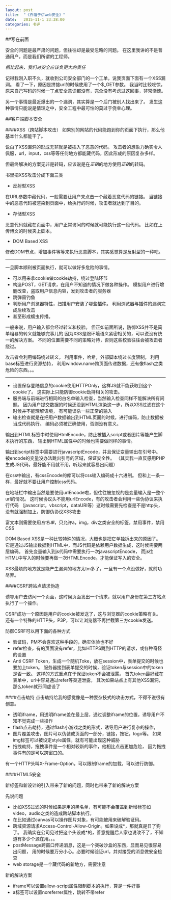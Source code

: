 ```yaml
---
layout: post
title:  "《白帽子讲web安全》"
date:   2015-11-1 23:38:00
categories: 书评
---
```


##写在前面

安全的问题是最严肃的问题，但往往却是最受忽略的问题。
在这里我讲的不是普通用户，而是我们所谓的工程师。

*相比起来，我们对安全应该负更大的责任*

记得我刚入职不久，就收到公司安全部门的一个工单，说我页面下面有一个XSS漏洞。
看了一下，原因是拼接url的时候使用了一个$_GET参数。
我当时比较吃惊，原来自己写码的时候一丁点安全意识都没有，完全没有考虑过这回事，非常惭愧。

另一个事情是最近爆出的一个漏洞，其实算是一个后门被别人找出来了。
发生这种事情只能说是情理之中，安全工程中最可怕的莫过于侥幸心理。

##客户端脚本安全

####XSS（跨站脚本攻击）
如果别的网站的代码能跑到你的页面下执行，那么他基本什么都能干了。

说白了XSS漏洞的形成无非就是被插入了恶意的代码。
攻击者的想象力确实令人佩服，url，input，css等等任何地方都能藏代码，因此形成的原因复杂多样。

但最终解决的方案无非是转码，应该说是在*正确*的地方使用*正确*的转码。

书里把XSS攻击分成下面三类

* 反射型XSS

在URL参数中藏代码，一般需要让用户来点击一个藏着恶意代码的链接。
当链接中的恶意代码被渲染到页面中，给执行的时候，攻击者就达到了目的。

* 存储型XSS

恶意代码就藏在页面中，用户正常访问的时候就可能执行这一段代码。
比如在上传博文的时候夹上脚本。

* DOM Based XSS

修改DOM节点，增加事件等等来执行恶意脚本，其实感觉算是反射型的一种吧。

***

一旦脚本顺利被页面执行，就可以做好多危险的事情。

* 可以用来拿cookie做cookie劫持，绕过登陆环节
* 构造POST，GET请求，在用户不知道的情况下做各种操作。
    模拟用户进行增删改查，盗取用户信息内容，发到攻击者的服务器
* 跳弹窗钓鱼
* 判断用户浏览器特性，扫描用户安装了哪些插件。
    利用浏览器与插件的漏洞完成后续攻击
* 甚至形成蠕虫传播。

一般来说，用户输入都会经过转义和校验。
但正如前面所说，防御XSS并不是简单粗暴的转义就能够完事儿的
因为XSS是跟环境语义紧密相关的，可以说没有统一的解决方案。
不同的位置需要不同的策略对待，否则这些校验往往会被攻击者绕过。

攻击者会利用编码绕过转义，
利用事件，哈希，外部脚本绕过长度限制，
利用base标签进行资源劫持，
利用window.name跨页面传递数据，还有像flash之类危险的东西。。。

***

* 设置保存登陆信息的cookie使用HTTPOnly，这样JS就不能获取到这个cookie了。
    这实际上只能防御cookie劫持相关的攻击。
* 服务端与前端进行相同的白名单输入检查，当然输入检查同样不能解决所有问题。
    因为用户提交数据的时候还没到HTML渲染这一步，所以XSS过滤在这个时候并不能理解语境，
    有可能误杀一些正常的输入
* 输出检查就是在把用户数据输出到HTML页面的时候，进行编码，防止数据被当成代码执行。
编码必须被正确使用，否则没有意义。

输出到HTML标签中时使用HtmlEncode，防止被插入script或者图片等能产生脚本执行的东西，
输出到HTML属性中的时候也需要做同样的事情。

输出到script标签中需要进行javascriptEncode，并且保证变量输出在引号中。
被encode的变量没办法跳出引号的区域，保证安全性。
（其实我一直反感用PHP生成JS代码，最好能不用就不用，听起来就容易出问题）

在css中输出，有cssEncode的库可以将css输入编码成十六进制。
但和上一条一样，最好就不要让用户控制css代码。

在地址栏中输出当然是要使用urlEncode啦，但往往被忽视的是变量输入是一整个url的情况。
这时候协议头不能用urlEncode，有的攻击者会利用一些伪协议来执行代码
（javascript，vbscript，dataURI等）这时候需要先检查是不是http头，没有就强制加上，防御伪协议XSS攻击

富文本则需要使用*白名单*，只允许a，img，div之类安全的标签，禁用事件，禁用CSS

DOM Based XSS是一种比较特殊的情况，大概也是把它单独拆出来的原因了。
它是通过JS输出数据到HTML中，而JS代码是依赖用户数据生成，这时候需要两层编码。
首先变量输入到js代码中需要执行一次javascriptEncode，
而js往HTML中写入的时候要再做一次HTMLEncode。才能保证写入的安全。

XSS最烦的地方就是能产生漏洞的地方太tm多了，一旦有一个点没做好，就前功尽弃。

####CSRF跨站点请求伪造

诱导用户去访问一个页面，这时候页面发出一个请求，就以用户身份在第三方站点执行了一个操作。

CSRF成功一个原因是用户的cookie被发送了，这与浏览器的cookie策略有关。
还有一个特殊的HTTP头，P3P，可以让浏览器不再拦截第三方cookie发送。

防御CSRF可以用下面的各种方式

* 验证码，PM不会喜欢这种手段的，确实体验也不好
* refer检查，有的页面没有refer，比如HTTPS跳到HTTP的请求，或各种奇怪的设置
* Anti CSRF Token，生成一个随机Toke，放在session中，表单提交的时候也要加上token。
    服务器接到表单提交的时候，验证token与session中的token是否一致。
    这样的方式重点在于保证token不会被泄露。
    首先token最好藏在表单中，url中容易通过refer等渠道泄露，
    其次如果站点上有其他XSS漏洞，那么token就形同虚设了

####点击劫持
点击劫持给我的感觉像是一种耍杂技式的攻击方式，不得不说很有创意。

* 透明iframe，用透明iframe盖在最上层，通过调整iframe的位置，诱导用户不知不觉完成一些操作
* flash点击劫持，通过flash小游戏之类的形式，诱导用户进行复杂的操作，
* 图片覆盖攻击，图片可以伪装成页面的一部分，链接，按钮，logo等。
    如果img标签可以被设定style属性，就有可能出现这种威胁
* 拖拽劫持，拖拽事件是一个相对较新的事件，他相比点击更加危险，
    因为拖拽事件有的是可以跨窗口的。

有一个HTTP头叫X-Frame-Option，可以限制frame的加载，可以进行防御。

####HTML5安全

新标签和新设计的引入带来了新的问题，同时也带来了新的解决方案

先说问题

* 比如XSS过滤的时候如果是用的黑名单，有可能不会覆盖到新增标签如video，audio之类的造成跨站脚本执行。
* 在比如通过canvas可以操作图片对象，有可能被用来破解验证码。
* 跨域资源请求Access-Control-Allow-Origin。如果设成\*，那就真是日了狗了。
    我确实在公司见过把这个头设成\*的，善意提醒后人家也说改不了，不知道有多少个源在用。。。
* postMessage跨窗口传递消息，这是一个突破沙盒的东西，显而易见很容易出问题，
    用的时候要万分小心。必要时候验证url，并对接受的消息做安全检查
* web storage是一个藏代码的新地方，需要注意

新的解决方案

* iframe可以设置allow-script属性限制脚本的执行，算是一件好事
* a标签可以设置noreferrer属性，跳转不带refer
